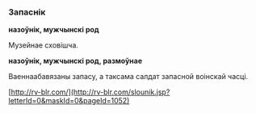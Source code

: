 ### Запаснік
**назоўнік, мужчынскі род**

Музейнае сховішча.

**назоўнік, мужчынскі род, размоўнае**

Ваеннаабавязаны запасу, а таксама салдат запасной воінскай часці.

<a rel="author">[http://rv-blr.com/](http://rv-blr.com/slounik.jsp?letterId=0&maskId=0&pageId=1052)</a>
